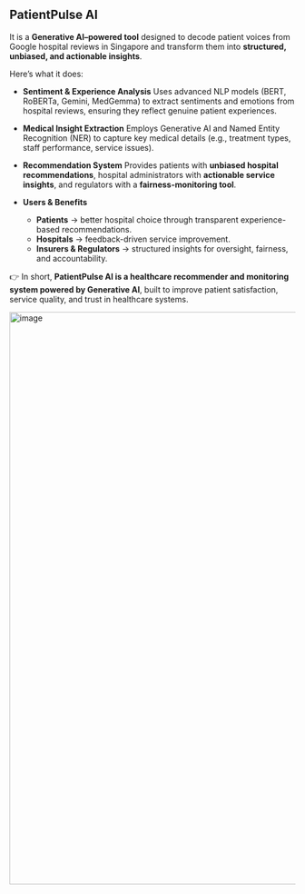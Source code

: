 ## **PatientPulse AI**

It is a **Generative AI–powered tool** designed to decode patient voices from Google hospital reviews in Singapore and transform them into **structured, unbiased, and actionable insights**.

Here’s what it does:

* **Sentiment & Experience Analysis**
  Uses advanced NLP models (BERT, RoBERTa, Gemini, MedGemma) to extract sentiments and emotions from hospital reviews, ensuring they reflect genuine patient experiences.

* **Medical Insight Extraction**
  Employs Generative AI and Named Entity Recognition (NER) to capture key medical details (e.g., treatment types, staff performance, service issues).

* **Recommendation System**
  Provides patients with **unbiased hospital recommendations**, hospital administrators with **actionable service insights**, and regulators with a **fairness-monitoring tool**.

* **Users & Benefits**

  * **Patients** → better hospital choice through transparent experience-based recommendations.
  * **Hospitals** → feedback-driven service improvement.
  * **Insurers & Regulators** → structured insights for oversight, fairness, and accountability.

👉 In short, **PatientPulse AI is a healthcare recommender and monitoring system powered by Generative AI**, built to improve patient satisfaction, service quality, and trust in healthcare systems.

<img width="2088" height="1008" alt="image" src="https://github.com/user-attachments/assets/1eac4bac-301f-4efa-ac62-58cc48b92014" />
